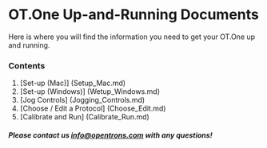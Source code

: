 # OT.One Up-and-Running Documents

Here is where you will find the information you need to get your OT.One up and running. 

### Contents

1. [Set-up (Mac)] (Setup_Mac.md)
2. [Set-up (Windows)] (Wetup_Windows.md)
3. [Jog Controls] (Jogging_Controls.md)
4. [Choose / Edit a Protocol] (Choose_Edit.md)
5. [Calibrate and Run] (Calibrate_Run.md)

##### Please contact us *info@opentrons.com* with any questions!
